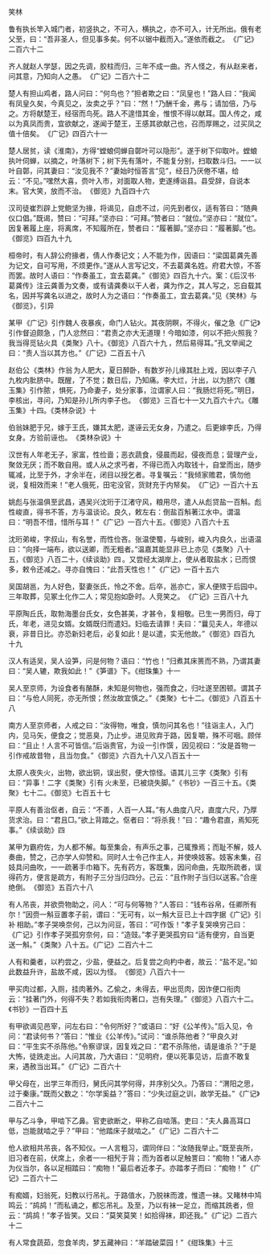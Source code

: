笑林

  

  

鲁有执长竿入城门者，初竖执之，不可入，横执之，亦不可入，计无所出。俄有老父至，曰：“吾非圣人，但见事多矣。何不以锯中截而入。”遂依而截之。 《广记》二百六十二 

齐人就赵人学瑟，因之先调，胶柱而归，三年不成一曲。齐人怪之，有从赵来者，问其意，乃知向人之愚。 《广记》二百六十二 

楚人有担山鸡者，路人问曰：“何鸟也？”担者欺之曰：“凤皇也！”路人曰：“我闻有凤皇久矣，今真见之，汝卖之乎？”曰：“然！”乃酬千金，弗与；请加倍，乃与之。方将献楚王，经宿而鸟死。路人不遑惜其金，惟恨不得以献耳。国人传之，咸以为真凤而贵，宜欲献之，遂闻于楚王，王感其欲献己也，召而厚赐之，过买凤之值十倍矣。 《广记》四百六十一 

楚人居贫，读《淮南》，方得“螳蜋伺蝉自鄣叶可以隐形”。遂于树下仰取叶。螳蜋执叶伺蝉，以摘之，叶落树下；树下先有落叶，不能复分别，扫取数斗归。一一以叶自鄣，问其妻曰：“汝见我不？”妻始时恒答言“见”，经日乃厌倦不堪，给云：“不见。”嘿然大喜，赍叶入市，对面取人物，吏遂缚诣县。县受辞，自说本末。官大笑，放而不治。 《御览》九百四十六 

汉司徒崔烈辟上党鲍坚为掾，将谒见，自虑不过，问先到者仪，适有答曰：“随典仪口倡。”既谒，赞曰：“可拜。”坚亦曰：“可拜。”赞者曰：“就位。”坚亦曰：“就位”。因复著履上座，将离席，不知履所在，赞者曰：“履著脚。”坚亦曰：“履著脚。”也。 《御览》四百九十九 

桓帝时，有人辞公府掾者，倩人作奏记文；人不能为作，因语曰：“梁国葛龚先善为记文，自可写用，不烦更作。”遂从人言写记文，不去葛龚名姓。府君大惊，不答而罢。故时人语曰：“作奏虽工，宜去葛龚。” 《御览》四百九十六。案：《后汉书·葛龚传》注云龚善为文奏，或有请龚奏以干人者，龚为作之，其人写之，忘自载其名，因并写龚名以进之，故时人为之语曰：“作奏虽工，宜去葛龚。”见《笑林》与《御览》，引异 

某甲 《广记》引作魏人 夜暴疾，命门人钻火。其夜阴瞑，不得火，催之急 《广记》引作督迫颇急 ，门人忿然曰：“君责之亦大无道理！今暗如漆，何以不把火照我？我当得觅钻火具 《类聚》八十。《御览》八百六十九 ，然后易得耳。”孔文举闻之曰：“责人当以其方也。” 《广记》二百五十八 

赵伯公 《类林》作翁 为人肥大，夏日醉卧，有数岁孙儿缘其肚上戏，因以李子八九枚内肶脐中。既醒，了不觉；数日后，乃知痛。李大烂，汁出，以为脐穴 《雕玉集》引作脓 ，惧死，乃命妻子，处分家事，泣谓家人曰：“我肠烂将死。”明日，李核出，寻问，乃知是孙儿所内李子也。 《御览》三百七十一又九百六十六。《雕玉集》十四。《类林杂说》十 

伯翁妹肥于兄，嫁于王氏，嫌其太肥，遂诬云无女身，乃遣之。后更嫁李氏，乃得女身。方验前诬也。 《类林杂说》十 

汉世有人年老无子，家富，性俭啬；恶衣蔬食，侵晨而起，侵夜而息；营理产业，聚敛无厌；而不敢自用。或人从之求丐者，不得已而入内取钱十，自堂而出，随步辄减，比至于外，才余半在，闭目以授乞者。寻复嘱云：“我倾家赡君，慎勿他说，复相效而来！”老人俄死，田宅没官，货财充于内帑矣。 《广记》一百六十五 

姚彪与张温俱至武昌，遇吴兴沈珩于江渚守风，粮用尽，遣人从彪贷盐一百斛。彪性峻直，得书不答，方与温谈论。良久，敕左右：倒盐百斛著江水中。谓温曰：“明吾不惜，惜所与耳！” 《广记》一百六十五。《御览》八百六十五 

沈珩弟峻，字叔山，有名誉，而性俭吝。张温使蜀，与峻别，峻入内良久，出语温曰：“向择一端布，欲以送卿，而无粗者。”温嘉其能显非 已上亦见《类聚》八十五，《御览》八百二十，《续谈助》四 。又尝经太湖岸上，使从者取盐水；已而恨多，敕令还减之。寻亦自愧曰：“此吾天性也！” 《广记》一百十五六 

吴国胡邕，为人好色，娶妻张氏，怜之不舍。后卒，邕亦亡，家人便殡于后园中。三年取葬，见冢土化作二人；常见抱如卧时。人竞笑之。 《广记》三百八十九 

平原陶丘氏，取勃海墨台氏女，女色甚美，才甚令，复相敬。已生一男而归，母丁氏，年老，进见女婿。女婿既归而遣妇。妇临去请罪！夫曰：“曩见夫人，年德以衰，非昔日比。亦恐新妇老后，必复如此！是以遣，实无他故。” 《御览》四百九十九 

汉人有适吴，吴人设笋，问是何物？语曰：“竹也！”归煮其床篑而不熟，乃谓其妻曰：“吴人辘，欺我如此！” 《笋谱》下。《绀珠集》十一 

吴人至京师，为设食者有酪酥，未知是何物也，强而食之，归吐遂至困顿。谓其子曰：“与伧人同死，亦无所恨；然汝故宜慎之。” 《类聚》七十二。《御览》八百五十八 

南方人至京师者，人戒之曰：“汝得物，唯食，慎勿问其名也！”往诣主人，入门内，见马矢，便食之；觉恶臭，乃止步。进见败弃于路，因复嚼，殊不可咽。顾伴曰：“且止！人言不可皆信。”后诣贵官，为设 一引作馔 ，因见视曰：“汝是首物 一引作戒故昔物 ，且当勿食。” 《御览》六百九十八又八百五十一 

太原人夜失火，出物，欲出铜，误出熨，便大惊怪。语其儿 三字《类聚》引有 曰：“异事！ 二字《类聚》引有 火未至，已被烧失脚。” 《书钞》一百三十五。《类聚》七十二。《御览》七百五十七 

平原人有善治伛者，自云：“不善，人百一人耳。”有人曲度八尺，直度六尺，乃厚货求治。曰：“君且□。”欲上背踏之。伛者曰：“将杀我！”曰：“趣令君直，焉知死事。” 《续谈助》四 

某甲为霸府佐，为人都不解。每至集会，有声乐之事，己辄豫焉；而耻不解，妓人奏曲，赞之，己亦学人仰赞和。同时人士令己作主人，并使唤妓客。妓客未集，召妓具问曲吹，一一疏著手巾箱下。先有药方，客既集，因问命曲，先取所疏者，误得药方，便言是疏方，有附子三分当归四分。己云：“且作附子当归以送客。”合座绝倒。 《御览》五百六十八 

有人吊丧，并欲赍物助之，问人：“可与何等物？”人答曰：“钱布谷帛，任卿所有尔！”因赍一斛豆置孝子前，谓曰：“无可有，以一斛大豆 已上十四字据《广记》引补 相助。”孝子哭唤奈何，己以为问豆，答曰：“可作饭！”孝子复哭唤穷己曰： 《广记》引作孝子哭孤穷奈何，曰：“造豉。”孝子更哭孤穷曰 “适有便穷，自当更送一斛。” 《类聚》八十五。《广记》二百六十二 

人有和羹者，以杓尝之，少盐，便益之。后复尝之向杓中者，故云：“盐不足。”如此数益升许，盐故不咸，因以为怪。 《御览》八百六十一 

甲买肉过都，入厕，挂肉著外。乙偷之，未得去，甲出觅肉，因诈便口衔肉云：“挂著门外，何得不失？若如我衔肉著口，岂有失理。” 《御览》八百六十二。《书钞》一百四十五 

有甲欲谒见邑宰，问左右曰：“令何所好？”或语曰：“好《公羊传》。”后入见，令问：“君读何书？”答曰：“惟业《公羊传》。”试问：“谁杀陈他者？”甲良久对曰：“平生实不杀陈他。”令察谬误，因复戏之曰：“君不杀陈他，请是谁杀？”于是大怖，徒跣走出。人问其故，乃大语曰：“见明府，便以死事见访，后直不敢复来，遇赦当出耳。” 《广记》二百六十 

甲父母在，出学三年而归，舅氏问其学何得，并序别父久。乃答曰：“渭阳之思，过于秦康。”既而父数之：“尔学奚益？”答曰：“少失过庭之训，故学无益。” 《广记》二百六十二 

甲与乙斗争，甲啮下乙鼻。官吏欲断之，甲称乙自啮落。吏曰：“夫人鼻高耳口低，岂能就啮之乎？”甲曰：“他踏床子就啮之。” 《广记》二百六十二 

伧人欲相共吊丧，各不知仪。一人言粗习，谓同伴曰：“汝随我举止。”既至丧所，旧习者在前，伏席上，余者一一相髠于背；而为首者以足触詈曰：“痴物！”诸人亦为仪当尔，各以足相踏曰：“痴物！”最后者近孝子。亦踏孝子而曰：“痴物！” 《广记》二百六十二 

有痴婿，妇翁死，妇教以行吊礼。于路值水，乃脱袜而渡，惟遗一袜。又睹林中鸠鸣云：“鸪鸪！”而私诵之，都忘吊礼。及至，乃以有袜一足立，而缩其跣者，但云：“鸪鸪！”孝子皆笑。又曰：“莫笑莫笑！如拾得袜，即还我。” 《广记》二百六十二 

有人常食蔬茹，忽食羊肉，梦五藏神曰：“羊踏破菜园！” 《绀珠集》十三